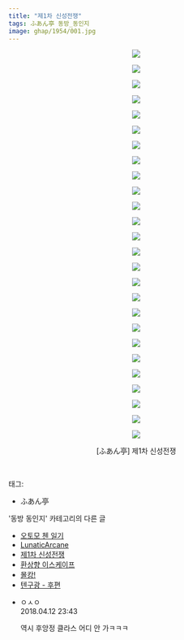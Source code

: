 ```yaml
---
title: "제1차 신성전쟁"
tags: ふあん亭 동방_동인지
image: ghap/1954/001.jpg
---
```

<div class="article">
<p style="text-align: center; clear: none; float: none;"><img src="{{ site.nasurl }}/ghap/1954/001.jpg"/></p>
<p style="text-align: center; clear: none; float: none;"><img src="{{ site.nasurl }}/ghap/1954/002.jpg"/></p>
<p style="text-align: center; clear: none; float: none;"><img src="{{ site.nasurl }}/ghap/1954/003.jpg"/></p>
<p style="text-align: center; clear: none; float: none;"><img src="{{ site.nasurl }}/ghap/1954/004.jpg"/></p>
<p style="text-align: center; clear: none; float: none;"><img src="{{ site.nasurl }}/ghap/1954/005.jpg"/></p>
<p style="text-align: center; clear: none; float: none;"><img src="{{ site.nasurl }}/ghap/1954/006.jpg"/></p>
<p style="text-align: center; clear: none; float: none;"><img src="{{ site.nasurl }}/ghap/1954/007.jpg"/></p>
<p style="text-align: center; clear: none; float: none;"><img src="{{ site.nasurl }}/ghap/1954/008.jpg"/></p>
<p style="text-align: center; clear: none; float: none;"><img src="{{ site.nasurl }}/ghap/1954/009.jpg"/></p>
<p style="text-align: center; clear: none; float: none;"><img src="{{ site.nasurl }}/ghap/1954/010.jpg"/></p>
<p style="text-align: center; clear: none; float: none;"><img src="{{ site.nasurl }}/ghap/1954/011.jpg"/></p>
<p style="text-align: center; clear: none; float: none;"><img src="{{ site.nasurl }}/ghap/1954/012.jpg"/></p>
<p style="text-align: center; clear: none; float: none;"><img src="{{ site.nasurl }}/ghap/1954/013.jpg"/></p>
<p style="text-align: center; clear: none; float: none;"><img src="{{ site.nasurl }}/ghap/1954/014.jpg"/></p>
<p style="text-align: center; clear: none; float: none;"><img src="{{ site.nasurl }}/ghap/1954/015.jpg"/></p>
<p style="text-align: center; clear: none; float: none;"><img src="{{ site.nasurl }}/ghap/1954/016.jpg"/></p>
<p style="text-align: center; clear: none; float: none;"><img src="{{ site.nasurl }}/ghap/1954/017.jpg"/></p>
<p style="text-align: center; clear: none; float: none;"><img src="{{ site.nasurl }}/ghap/1954/018.jpg"/></p>
<p style="text-align: center; clear: none; float: none;"><img src="{{ site.nasurl }}/ghap/1954/019.jpg"/></p>
<p style="text-align: center; clear: none; float: none;"><img src="{{ site.nasurl }}/ghap/1954/020.jpg"/></p>
<p style="text-align: center; clear: none; float: none;"><img src="{{ site.nasurl }}/ghap/1954/021.jpg"/></p>
<p style="text-align: center; clear: none; float: none;"><img src="{{ site.nasurl }}/ghap/1954/022.jpg"/></p>
<p style="text-align: center; clear: none; float: none;"><img src="{{ site.nasurl }}/ghap/1954/023.jpg"/></p>
<p style="text-align: center; clear: none; float: none;"><img src="{{ site.nasurl }}/ghap/1954/024.jpg"/></p>
<p style="text-align: center; clear: none; float: none;"><img src="{{ site.nasurl }}/ghap/1954/025.jpg"/></p>
<p style="text-align: center; clear: none; float: none;"><img src="{{ site.nasurl }}/ghap/1954/026.jpg"/></p>
<p style="text-align: center; clear: none; float: none;">[ふあん亭] 제1차 신성전쟁</p>
<p><br/></p>
</div><div class="tagTrail">
<p>태그: </p>
<ul>
<li>ふあん亭</li>
</ul>
</div><div class="another">
<p>'동방 동인지' 카테고리의 다른 글</p>
<ul>
<li><a href="/2016-09-02-ghap_1958">오토모 첸 일기</a></li>
<li><a href="/2016-09-01-ghap_1955">LunaticArcane</a></li>
<li><a href="/2016-09-01-ghap_1954">제1차 신성전쟁</a></li>
<li><a href="/2016-09-01-ghap_1953">환상향 이스케이프</a></li>
<li><a href="/2016-09-01-ghap_1952">몰캉!</a></li>
<li><a href="/2016-09-01-ghap_1951">텐구광 - 후편</a></li>
</ul>
</div><div class="cb_module cb_fluid">
<div class="cb_wrt cb_profile">
<div class="comment">
<ul>
<li class="cb_thumb_off" id="comment15238041">
<div class="cb_comment_area">
<div class="cb_info_area">
<div class="cb_section">
<span class="cb_nick_name">ㅇㅅㅇ</span>
</div>
<div class="cb_section">
<span class="cb_date">2018.04.12 23:43 </span>
</div>
</div>
<div class="cb_dsc_comment">
<p class="cb_dsc">
											역시 후앙정 클라스 어디 안 가ㅋㅋㅋ
										</p>
</div>
</div></li>
</ul>
</div>
</div><!-- commentList close -->
</div>